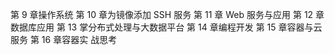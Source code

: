 第 9 章操作系统
第 10 章为镜像添加 SSH 服务
第 11 章 Web 服务与应用
第 12 章数据库应用
第 13 掌分布式处理与大数据平台
第 14 章编程开发
第 15 章容器与云服务
第 16 章容器实 战思考